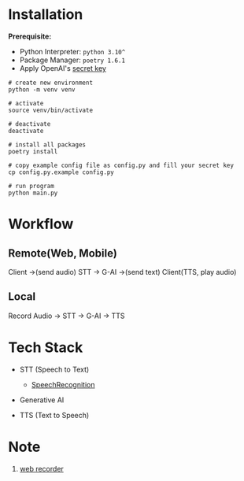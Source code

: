 # Installation

**Prerequisite:**

- Python Interpreter: `python 3.10^`
- Package Manager: `poetry 1.6.1`
- Apply OpenAI's [secret key](https://platform.openai.com/account/api-keys)

```shell
# create new environment
python -m venv venv

# activate
source venv/bin/activate

# deactivate
deactivate

# install all packages
poetry install

# copy example config file as config.py and fill your secret key
cp config.py.example config.py

# run program
python main.py
```

# Workflow

## Remote(Web, Mobile)

Client ->(send audio) STT -> G-AI ->(send text) Client(TTS, play audio)

## Local

Record Audio -> STT -> G-AI -> TTS

# Tech Stack

- STT (Speech to Text)

  - [SpeechRecognition](https://github.com/Uberi/speech_recognition)

- Generative AI

- TTS (Text to Speech)

# Note

1. [web recorder](https://developer.mozilla.org/en-US/docs/Web/API/Navigator/mediaDevices)
